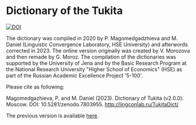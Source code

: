 # Dictionary of the Tukita

[![DOI](https://zenodo.org/badge/622172595.svg)](https://zenodo.org/badge/latestdoi/622172595)

The dictionary was compiled in 2020 by P. Magomedgadzhieva and M. Daniel (Linguistic Convergence Laboratory, HSE University) and afterwords corrected in 2023. The online version originally was created by V. Morozova and then remade by G. Moroz. The compilation of the dictionaries was supported by the University of Jena and by the Basic Research Program at the National Research University "Higher School of Economics" (HSE) as part of the Russian Academic Excellence Project '5-100'.

Please cite as following:

Magomedgazhieva, P. and M. Daniel (2023). Dictionary of Tukita (v2.0.0). Moscow. DOI: 10.5281/zenodo.7803955. http://lingconlab.ru/TukitaDict/.

The previous version is available [here](https://github.com/leramorozova/MinorLangDict).
